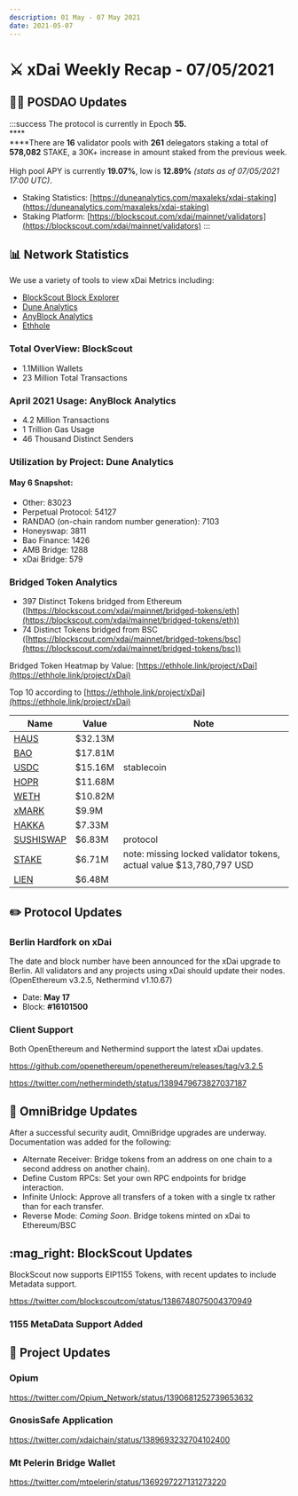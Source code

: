 ```yaml
---
description: 01 May - 07 May 2021
date: 2021-05-07
---
```


# ⚔️ xDai Weekly Recap - 07/05/2021

## 👷‍♂️ POSDAO Updates

:::success
The protocol is currently in Epoch **55.**\
****\
****There are **16** validator pools with **261** delegators staking a total of **578,082** STAKE, a 30K+ increase in amount staked from the previous week. \
\
High pool APY is currently **19.07%**, low is **12.89%** _(stats as of 07/05/2021 17:00 UTC)_.

* Staking Statistics: [https://duneanalytics.com/maxaleks/xdai-staking](https://duneanalytics.com/maxaleks/xdai-staking)
* Staking Platform: [https://blockscout.com/xdai/mainnet/validators](https://blockscout.com/xdai/mainnet/validators)
:::

## 📊 Network Statistics

We use a variety of tools to view xDai Metrics including:

* [BlockScout Block Explorer](https://blockscout.com/xdai/mainnet)
* [Dune Analytics](https://duneanalytics.com/maxaleks/xDai-Usage)
* [AnyBlock Analytics](https://dashboards.anyblock.tools/ethereum/poa/xdai/network-metrics/)
* [Ethhole](https://ethhole.link/project/xDai)

### Total OverView: BlockScout

* 1.1Million Wallets
* 23 Million Total Transactions

### April 2021 Usage: AnyBlock Analytics

* 4.2 Million Transactions
* 1 Trillion Gas Usage
* 46 Thousand Distinct Senders



### Utilization by Project: Dune Analytics

#### May 6 Snapshot:

* Other: 83023
* Perpetual Protocol: 54127
* RANDAO (on-chain random number generation): 7103
* Honeyswap: 3811
* Bao Finance: 1426
* AMB Bridge: 1288
* xDai Bridge: 579

### Bridged Token Analytics

* 397 Distinct Tokens bridged from Ethereum ([https://blockscout.com/xdai/mainnet/bridged-tokens/eth](https://blockscout.com/xdai/mainnet/bridged-tokens/eth))
* 74 Distinct Tokens bridged from BSC ([https://blockscout.com/xdai/mainnet/bridged-tokens/bsc](https://blockscout.com/xdai/mainnet/bridged-tokens/bsc))

Bridged Token Heatmap by Value: [https://ethhole.link/project/xDai](https://ethhole.link/project/xDai)

Top 10 according to [https://ethhole.link/project/xDai](https://ethhole.link/project/xDai)

| Name                                                                                                                        | Value   | Note                                                                |
| --------------------------------------------------------------------------------------------------------------------------- | ------- | ------------------------------------------------------------------- |
| [HAUS](https://etherscan.io/token/0xf2051511b9b121394fa75b8f7d4e7424337af687?a=0x88ad09518695c6c3712ac10a214be5109a655671)  | $32.13M |                                                                     |
| [BAO](https://etherscan.io/token/0x374cb8c27130e2c9e04f44303f3c8351b9de61c1?a=0x88ad09518695c6c3712ac10a214be5109a655671)   | $17.81M |                                                                     |
| [USDC](https://etherscan.io/token/0xa0b86991c6218b36c1d19d4a2e9eb0ce3606eb48?a=0x88ad09518695c6c3712ac10a214be5109a655671)  | $15.16M | stablecoin                                                          |
| [HOPR](https://etherscan.io/token/0xf5581dfefd8fb0e4aec526be659cfab1f8c781da?a=0x88ad09518695c6c3712ac10a214be5109a655671)  | $11.68M |                                                                     |
| [WETH](https://etherscan.io/token/0xc02aaa39b223fe8d0a0e5c4f27ead9083c756cc2?a=0x88ad09518695c6c3712ac10a214be5109a655671)  | $10.82M |                                                                     |
| [xMARK](https://etherscan.io/token/0x36b679bd64ed73dbfd88909cdcb892cb66bd4cbb?a=0x88ad09518695c6c3712ac10a214be5109a655671) | $9.9M   |                                                                     |
| [HAKKA](https://etherscan.io/token/0x0e29e5abbb5fd88e28b2d355774e73bd47de3bcd?a=0x88ad09518695c6c3712ac10a214be5109a655671) | $7.33M  |                                                                     |
| [SUSHISWAP](https://zapper.fi/dashboard?address=0x88ad09518695c6c3712ac10a214be5109a655671)                                 | $6.83M  | protocol                                                            |
| [STAKE](https://etherscan.io/token/0x0ae055097c6d159879521c384f1d2123d1f195e6?a=0x88ad09518695c6c3712ac10a214be5109a655671) | $6.71M  | note: missing locked validator tokens, actual value $13,780,797 USD |
| [LIEN](https://etherscan.io/token/0xab37e1358b639fd877f015027bb62d3ddaa7557e?a=0x88ad09518695c6c3712ac10a214be5109a655671)  | $6.48M  |                                                                     |

## :pencil2: Protocol Updates

### Berlin Hardfork on xDai

The date and block number have been announced for the xDai upgrade to Berlin. All validators and any projects using xDai should update their nodes. (OpenEthereum v3.2.5, Nethermind v1.10.67)

* Date: **May 17**
* Block: **#16101500**

### Client Support

Both OpenEthereum and Nethermind support the latest xDai updates.

https://github.com/openethereum/openethereum/releases/tag/v3.2.5

https://twitter.com/nethermindeth/status/1389479673827037187

## 🌉 OmniBridge Updates

After a successful security audit, OmniBridge upgrades are underway. Documentation was added for the following:

* Alternate Receiver: Bridge tokens from an address on one chain to a second address on another chain).
* Define Custom RPCs: Set your own RPC endpoints for bridge interaction.
* Infinite Unlock: Approve all transfers of a token with a single tx rather than for each transfer.
* Reverse Mode: _Coming Soon_. Bridge tokens minted on xDai to Ethereum/BSC

## :mag\_right: BlockScout Updates

BlockScout now supports EIP1155 Tokens, with recent updates to include Metadata support.

https://twitter.com/blockscoutcom/status/1386748075004370949

### 1155 MetaData Support Added

## :butterfly: Project Updates

### Opium

https://twitter.com/Opium_Network/status/1390681252739653632

### GnosisSafe Application

https://twitter.com/xdaichain/status/1389693232704102400

### Mt Pelerin Bridge Wallet

https://twitter.com/mtpelerin/status/1369297227131273220

